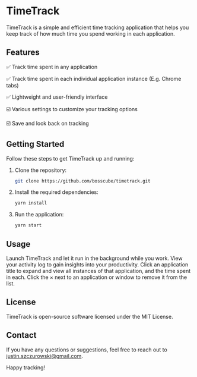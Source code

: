 # TimeTrack
TimeTrack is a simple and efficient time tracking application that helps you keep track of how much time you spend working in each application.

## Features

✅ Track time spent in any application

✅ Track time spent in each individual application instance (E.g. Chrome tabs)

✅ Lightweight and user-friendly interface

☑️ Various settings to customize your tracking options

☑️ Save and look back on tracking

## Getting Started

Follow these steps to get TimeTrack up and running:

1. Clone the repository:

   ```bash
   git clone https://github.com/bosscube/timetrack.git
2.  Install the required dependencies:
    
    ```bash
    yarn install
3.  Run the application:
    
    ```bash
    yarn start    
## Usage
Launch TimeTrack and let it run in the background while you work. View your activity log to gain insights into your productivity. Click an application title to expand and view all instances of that application, and the time spent in each. Click the &times; next to an application or window to remove it from the list.

## License

TimeTrack is open-source software licensed under the MIT License.

## Contact

If you have any questions or suggestions, feel free to reach out to justin.szczurowski@gmail.com.

Happy tracking!